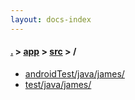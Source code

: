 ```yaml
---
layout: docs-index
---
```

#### [.](./../../index) > [app](./../index) > [src](./index) > **/**

- [androidTest/java/james/](androidTest/java/james/)
- [test/java/james/](test/java/james/)
